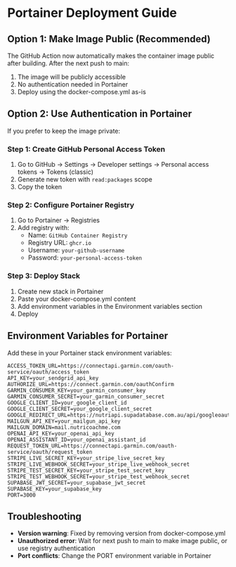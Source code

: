 # Portainer Deployment Guide

## Option 1: Make Image Public (Recommended)

The GitHub Action now automatically makes the container image public after building. After the next push to main:

1. The image will be publicly accessible
2. No authentication needed in Portainer
3. Deploy using the docker-compose.yml as-is

## Option 2: Use Authentication in Portainer

If you prefer to keep the image private:

### Step 1: Create GitHub Personal Access Token

1. Go to GitHub → Settings → Developer settings → Personal access tokens → Tokens (classic)
2. Generate new token with `read:packages` scope
3. Copy the token

### Step 2: Configure Portainer Registry

1. Go to Portainer → Registries
2. Add registry with:
   - Name: `GitHub Container Registry`
   - Registry URL: `ghcr.io`
   - Username: `your-github-username`
   - Password: `your-personal-access-token`

### Step 3: Deploy Stack

1. Create new stack in Portainer
2. Paste your docker-compose.yml content
3. Add environment variables in the Environment variables section
4. Deploy

## Environment Variables for Portainer

Add these in your Portainer stack environment variables:

```
ACCESS_TOKEN_URL=https://connectapi.garmin.com/oauth-service/oauth/access_token
API_KEY=your_sendgrid_api_key
AUTHORIZE_URL=https://connect.garmin.com/oauthConfirm
GARMIN_CONSUMER_KEY=your_garmin_consumer_key
GARMIN_CONSUMER_SECRET=your_garmin_consumer_secret
GOOGLE_CLIENT_ID=your_google_client_id
GOOGLE_CLIENT_SECRET=your_google_client_secret
GOOGLE_REDIRECT_URL=https://nutriapi.supadatabase.com.au/api/googleoauth
MAILGUN_API_KEY=your_mailgun_api_key
MAILGUN_DOMAIN=mail.nutricoachme.com
OPENAI_API_KEY=your_openai_api_key
OPENAI_ASSISTANT_ID=your_openai_assistant_id
REQUEST_TOKEN_URL=https://connectapi.garmin.com/oauth-service/oauth/request_token
STRIPE_LIVE_SECRET_KEY=your_stripe_live_secret_key
STRIPE_LIVE_WEBHOOK_SECRET=your_stripe_live_webhook_secret
STRIPE_TEST_SECRET_KEY=your_stripe_test_secret_key
STRIPE_TEST_WEBHOOK_SECRET=your_stripe_test_webhook_secret
SUPABASE_JWT_SECRET=your_supabase_jwt_secret
SUPABASE_KEY=your_supabase_key
PORT=3000
```

## Troubleshooting

- **Version warning**: Fixed by removing version from docker-compose.yml
- **Unauthorized error**: Wait for next push to main to make image public, or use registry authentication
- **Port conflicts**: Change the PORT environment variable in Portainer